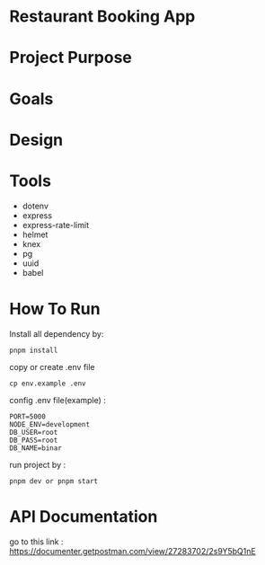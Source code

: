 # Restaurant Booking App

# Project Purpose

# Goals

# Design

# Tools
+ dotenv
+ express
+ express-rate-limit
+ helmet
+ knex
+ pg
+ uuid
+ babel

# How To Run
Install all dependency by:
```
pnpm install
```
copy or create .env file
```
cp env.example .env
```
config .env file(example) :

```env
PORT=5000
NODE_ENV=development
DB_USER=root
DB_PASS=root
DB_NAME=binar
```
run project by : 
```
pnpm dev or pnpm start
```
# API Documentation
go to this link :
https://documenter.getpostman.com/view/27283702/2s9Y5bQ1nE